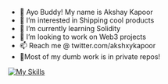 - 👋 Ayo Buddy! My name is Akshay Kapoor
- 👀 I’m interested in Shipping cool products
- 🌱 I’m currently learning Solidity
- 💞️ I’m looking to work on Web3 projects
- 📫 Reach me @ twitter.com/akshxykapoor
- 🧿Most of my dumb work is in private repos!

[![My Skills](https://skillicons.dev/icons?i=html,css,js,ts,solidity,tailwindcss,react,next,figma,git,github,vscode)](https://skillicons.dev)
<!---
Akshay-Kapoor/Akshay-Kapoor is a ✨ special ✨ repository because its `README.md` (this file) appears on your GitHub profile.
You can click the Preview link to take a look at your changes.
--->
